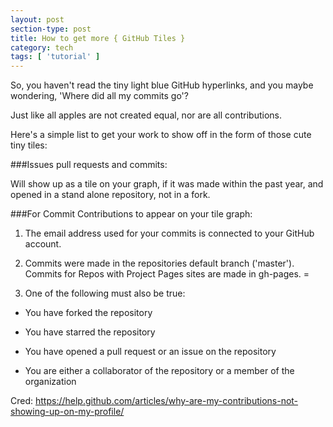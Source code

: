 ```yaml
---
layout: post
section-type: post
title: How to get more { GitHub Tiles }
category: tech
tags: [ 'tutorial' ]
---
```


So, you haven't read the tiny light blue GitHub hyperlinks, and you maybe wondering, 'Where did all my commits go'?

Just like all apples are not created equal, nor are all contributions.

 Here's a simple list to get your work to show off in the form of those cute tiny tiles:

###Issues pull requests and commits:

Will show up as a tile on your graph, if it was made within the past year, and  opened in a stand alone repository, not in a fork.

###For Commit Contributions to appear on your tile graph:

1. The  email  address used for your commits is connected to your GitHub account.

2. Commits were made in the repositories default branch ('master'). Commits for Repos with Project Pages sites are made in gh-pages.
=
3. One of the following must also be true:

- You have forked the repository

- You have starred the repository

- You have opened a pull request or an issue on the repository

- You are either a collaborator of the repository or a member of the organization

Cred: https://help.github.com/articles/why-are-my-contributions-not-showing-up-on-my-profile/

